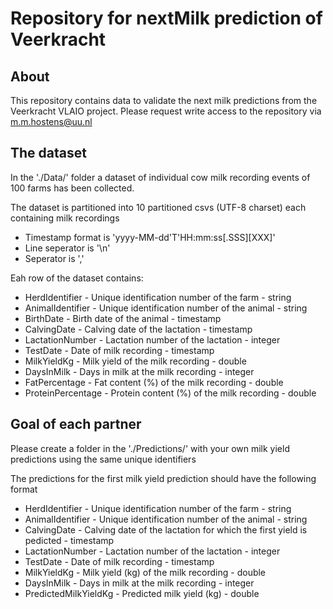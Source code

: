 # Repository for nextMilk prediction of Veerkracht

## About

This repository contains data to validate the next milk predictions from the Veerkracht VLAIO project. Please request write access to the repository via m.m.hostens@uu.nl

## The dataset

In the './Data/' folder a dataset of individual cow milk recording events of 100 farms has been collected.

The dataset is partitioned into 10 partitioned csvs (UTF-8 charset) each containing milk recordings

* Timestamp format is 'yyyy-MM-dd'T'HH:mm:ss[.SSS][XXX]'
* Line seperator is  '\n'
* Seperator is ','

Eah row of the dataset contains:

* HerdIdentifier - Unique identification number of the farm - string
* AnimalIdentifier - Unique identification number of the animal - string
* BirthDate - Birth date of the animal - timestamp
* CalvingDate - Calving date of the lactation - timestamp
* LactationNumber - Lactation number of the lactation - integer
* TestDate - Date of milk recording - timestamp
* MilkYieldKg - Milk yield of the milk recording - double
* DaysInMilk - Days in milk at the milk recording - integer
* FatPercentage - Fat content (%) of the milk recording - double
* ProteinPercentage - Protein content (%) of the milk recording - double

## Goal of each partner

Please create a folder in the './Predictions/' with your own milk yield predictions using the same unique identifiers

The predictions for the first milk yield prediction should have the following format

* HerdIdentifier - Unique identification number of the farm - string
* AnimalIdentifier - Unique identification number of the animal - string
* CalvingDate - Calving date of the lactation for which the first yield is pedicted - timestamp
* LactationNumber - Lactation number of the lactation - integer
* TestDate - Date of milk recording - timestamp
* MilkYieldKg - Milk yield (kg) of the milk recording - double
* DaysInMilk - Days in milk at the milk recording - integer
* PredictedMilkYieldKg - Predicted milk yield (kg) - double